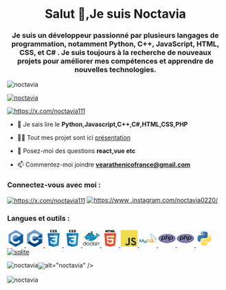 <h1 align="center">Salut 👋,Je suis Noctavia</h1>
<h3 align="center">Je suis un développeur passionné par plusieurs langages de programmation, notamment Python, C++, JavaScript, HTML, CSS, et C# . Je suis toujours à la recherche de nouveaux projets pour améliorer mes compétences et apprendre de nouvelles technologies.</h3>

<p align="left"> <img src="https://komarev.com/ghpvc/?username=noctavia&label =Profile%20views&color=0e75b6&style=flat-square" alt="noctavia" /> </p>

<p align="left"> <a href="https://github.com/ryo-ma/github-profile-trophy"><img src="https://github-profile-trophy.vercel.app/?username=noctavia" alt="noctavia " /></a> </p>

<p align="left"> <a href="https://twitter.com/https://x.com/noctavia111" target="blank"><img src="https://img.shields.io/twitter/follow/https://x.com/noctavia111?logo=twitter&style=for-the-badge" alt="https://x.com/noctavia111" /></a> </p>

- 🌱 Je sais lire le **Python,Javascript,C++,C#,HTML,CSS,PHP**

- 👨‍💻 Tout mes projet sont ici [présentation](https://noctavia.github.io/Noctabot-web/presentation.html)

- 💬 Posez-moi des questions **react,vue etc**

- 📫 Commentez-moi joindre **vearathenicofrance@gmail.com**

<h3 align="left" >Connectez-vous avec moi :</h3>
<p align="left">
<a href="https://twitter.com/https://x.com/noctavia111" target="blank"><img align="center" src="https://raw.githubusercontent.com/rahuldkjain/github-profile-readme-generator/master/src/images/icons/Social/twitter.svg" alt="https://x.com/noctavia111" hauteur="30" largeur="40" /></a>
<a href="https://instagram.com/https://www.instagram.com/noctavia0220/" target="blank"><img align="centre" src="https://raw.githubusercontent.com/rahuldkjain/github-profile-readme-generator/master/src/images/icons/Social/instagram.svg" alt="https://www .instagram.com/noctavia0220/" height="30" width="40" /></a>
</p>

<h3 align="left">Langues et outils :</h3>
<p align="left"> <a href="https://www.cprogramming.com/" target="_blank" rel="noreferrer"> <img src="https://raw.githubusercontent.com/devicons/devicon/master/icons/c/c-original.svg" alt="c" width="40" height="40"/> </a> <a href="https://www.w3schools.com/cpp/" target="_blank" rel="noreferrer"> <img src="https://raw.githubusercontent.com/devicons/devicon/master/icons/cplusplus/cplusplus-original.svg" alt="cplusplus" width="40" height="40"/> </a> <a href="https://www.w3schools.com/cs/" target="_blank" rel="noreferrer"> <img src="https://raw.githubusercontent.com/devicons/devicon/master/icons/css3/css3-original-wordmark.svg" alt="csharp" width="40" height="40"/> </a> <a href="https://www.w3schools.com/css/" target="_blank" rel="noreferrer"> <img src="https://raw.githubusercontent.com/devicons/devicon/master/icons/css3/css3-original-wordmark.svg" alt="css3" width="40" height="40"/> </a> <a href="https://www.docker.com/" target="_blank" rel="noreferrer"> <img src="https://raw.githubusercontent.com/devicons/devicon/master/icons/docker/docker-original-wordmark.svg" alt="docker" width="40" height="40"/> </a> <a href="https://www.w3.org/html/" target="_blank" rel="noreferrer"> <img src="https://raw.githubusercontent.com/devicons/devicon/master/icons/html5/html5-original-wordmark.svg" alt="html5" width="40" height="40"/> </a> <a href="https://developer.mozilla.org/en-US/docs/Web/JavaScript" target="_blank" rel="noreferrer"> <img src="https://raw.githubusercontent.com/devicons/devicon/master/icons/javascript/javascript-original.svg" alt="javascript" width="40" height="40"/> </a> <a href="https://www.mysql.com/" target="_blank" rel="noreferrer"> <img src="https://raw.githubusercontent.com/devicons/devicon/master/icons/mysql/mysql-original-wordmark.svg" alt="mysql" width="40" height="40"/> </a> <a href="https://nodejs.org" target="_blank" rel="noreferrer"> <img src="https://raw.githubusercontent.com/devicons/devicon/master/icons/php/php-original.svg" alt="nodejs" width="40" height="40"/> </a> <a href="https://www.php.net" target="_blank" rel="noreferrer"> <img src="https://raw.githubusercontent.com/devicons/devicon/master/icons/php/php-original.svg" alt="php" width="40" height="40"/> </a> <a href="https://www.python.org" target="_blank" rel="noreferrer"> <img src="https://raw.githubusercontent.com/devicons/devicon/master/icons/python/python-original.svg" alt="python" width="40" height="40"/> </a> <a href="https://www.sqlite.org/" target="_blank" rel="noreferrer"> <img src="https://www.vectorlogo.zone/logos/sqlite/sqlite-icon.svg" alt="sqlite" width="40" height="40"/> </a> </p>

<p><img align="left" src="https://github-readme-stats.vercel.app/api/top-langs?username=noctavia&show_icons=true&locale=fr&layout=compact" alt="noctavia" /></p>

<p> <img align="center" src="https://github-readme-stats.vercel.app/api?username=noctavia&show_icons=true&locale=fr"

alt="noctavia" /></p> <p><img align="center" src="https://github-readme-streak-stats.herokuapp.com/?user=noctavia&theme=highcontrast" alt="noctavia" /></p>
